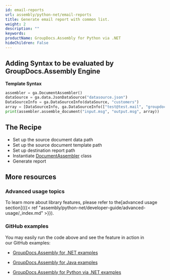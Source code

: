 ```yaml
---
id: email-reports
url: assembly/python-net/email-reports
title: Generate email report with common list.
weight: 2
description: ""
keywords: 
productName: GroupDocs.Assembly for Python via .NET
hideChildren: False
---
```


## Adding Syntax to be evaluated by GroupDocs.Assembly Engine

**Template Syntax**

```python
assembler = ga.DocumentAssembler()
dataSource = ga.data.JsonDataSource("datasource.json")
DataSourceInfo = ga.DataSourceInfo(dataSource, "customers")
array = [DataSourceInfo, ga.DataSourceInfo(["test@test.mail", "groupdocs@groupdocs.mail"], "recipients"), ga.DataSourceInfo("sender@sender.mail", "sender"), ga.DataSourceInfo("cc@example.com", "cc"), ga.DataSourceInfo("groupdocs", "subject")]
print(assembler.assemble_document("input.msg", "output.msg", array))
```

## The Recipe

*   Set up the source document data path
*   Set up the source document template path
*   Set up destination report path
*   Instantiate [DocumentAssembler](https://reference.groupdocs.com/python-net/assembly/groupdocs.assembly/documentassembler) class
*   Generate report

## More resources

### Advanced usage topics

To learn more about library features, please refer to the[advanced usage section]({{< ref "assembly/python-net/developer-guide/advanced-usage/_index.md" >}}).

### GitHub examples

You may easily run the code above and see the feature in action in our GitHub examples:

*   [GroupDocs.Assembly for .NET examples](https://github.com/groupdocs-assembly/GroupDocs.Assembly-for-.NET)
    
*   [GroupDocs.Assembly for Java examples](https://github.com/groupdocs-assembly/GroupDocs.Assembly-for-Java)

*   [GroupDocs.Assembly for Python via .NET examples](https://github.com/groupdocs-assembly/GroupDocs.Assembly-for-Python-via-.NET)
